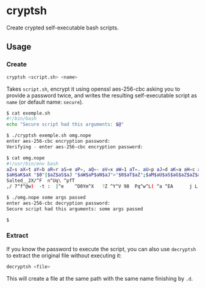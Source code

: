 # cryptsh

Create crypted self-executable bash scripts.

## Usage

### Create

```bash
cryptsh <script.sh> <name>
```
Takes `script.sh`, encrypt it using openssl aes-256-cbc asking you to provide a password twice, 
and writes the resulting self-executable script as `name` (or default name: `secure`).

```bash
$ cat exemple.sh
#!/bin/bash
echo "Secure script had this arguments: $@"

$ ./cryptsh exemple.sh omg.nope
enter aes-256-cbc encryption password:
Verifying - enter aes-256-cbc encryption password:

$ cat omg.nope
#!/usr/bin/env bash
aZ=s aX=t aY=b aR=r aS=e aP=, aQ=- aV=x aW=1 aT=. aU=p aJ=d aK=a aH=c aI=5 aN=3 aO=6 aL=k aM=o aB=2 aC=u aA=l aF=m aG=n aD=i aE=f
$aH$aK$aX "$0"|$aZ$aS$aJ "$aW$aP$aN$aJ">"$0$aT$aZ";$aM$aU$aS$aG$aZ$aZ$aA $aS$aG$aH $aQ$aJ $aQ$aK$aS$aZ$aQ$aB$aI$aO$aQ$aH$aY$aH $aQ$aU$aY$aL$aJ$aE$aB $aQ$aD$aG "$0$aT$aZ" $aQ$aM$aC$aX "$0$aT$aJ" && $aR$aF "$0$aT$aZ" && $aT "$0$aT$aJ" "$@";$aS$aV$aD$aX
Salted__2X/^F  n^Uq\ ^pfT
,/ 7^f^@w)  -t :  |^e    ^D0Ym^X   ?Z ^Y^V 98  Pq^w^L( ^a ^EA      j L  ^MG^Ub  =^NX}^D%]

$ ./omg.nope some args passed
enter aes-256-cbc decryption password:
Secure script had this arguments: some args passed

$
```

### Extract
If you know the password to execute the script, you can also use `decryptsh` to extract the original file without executing it:
```bash
decryptsh <file>
```
This will create a file at the same path with the same name finishing by `.d`.
